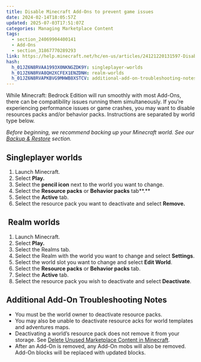 ```yaml
---
title: Disable Minecraft Add-Ons to prevent game issues
date: 2024-02-14T18:05:57Z
updated: 2025-07-03T17:51:07Z
categories: Managing Marketplace Content
tags:
  - section_24069904400141
  - Add-Ons
  - section_31867770289293
link: https://help.minecraft.net/hc/en-us/articles/24121220131597-Disable-Minecraft-Add-Ons-to-prevent-game-issues
hash:
  h_01JZ6N8RVAA1993X0NKNGZDK9Y: singleplayer-worlds
  h_01JZ6N8RVA8QH2XCFEX1ENZDNH: realm-worlds
  h_01JZ6N8RVAPKBVG9MHWB8XSTCV: additional-add-on-troubleshooting-notes
---
```


While Minecraft: Bedrock Edition will run smoothly with most Add-Ons, there can be compatibility issues running them simultaneously. If you’re experiencing performance issues or game crashes, you may want to disable resources packs and/or behavior packs. Instructions are separated by world type below.

*Before beginning, we recommend backing up your Minecraft world. See our [Backup & Restore](https://help.minecraft.net/hc/en-us/sections/27166561402125) section.*

## Singleplayer worlds

1.  Launch Minecraft.
2.  Select **Play.**
3.  Select the **pencil icon** next to the world you want to change.
4.  Select the **Resource packs** or **Behavior packs** tab**.**
5.  Select the **Active** tab.
6.  Select the resource pack you want to deactivate and select **Remove.**

##  Realm worlds

1.  Launch Minecraft.
2.  Select **Play.**
3.  Select the Realms tab.
4.  Select the Realm with the world you want to change and select **Settings**.
5.  Select the world slot you want to change and select **Edit World**.
6.  Select the **Resource packs** or **Behavior packs** tab.
7.  Select the **Active** tab.
8.  Select the resource pack you wish to deactivate and select **Deactivate**.

## Additional Add-On Troubleshooting Notes

- You must be the world owner to deactivate resource packs.
- You may also be unable to deactivate resource acks for world templates and adventures maps.
- Deactivating a world’s resource pack does not remove it from your storage. See [Delete Unused Marketplace Content in Minecraft](./Delete-Unused-Marketplace-Content-in-Minecraft.md).
- After an Add-On is removed, any Add-On mobs will also be removed. Add-On blocks will be replaced with updated blocks.
